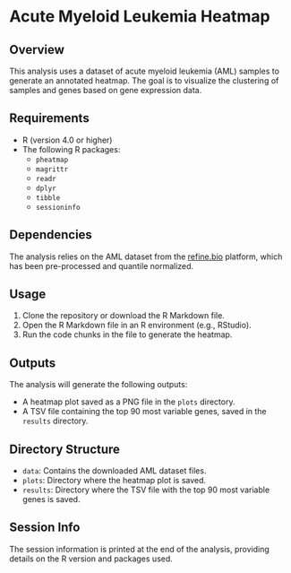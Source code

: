 # Acute Myeloid Leukemia Heatmap

## Overview
This analysis uses a dataset of acute myeloid leukemia (AML) samples to generate an annotated heatmap. The goal is to visualize the clustering of samples and genes based on gene expression data.

## Requirements
- R (version 4.0 or higher)
- The following R packages:
  - `pheatmap`
  - `magrittr`
  - `readr`
  - `dplyr`
  - `tibble`
  - `sessioninfo`

## Dependencies
The analysis relies on the AML dataset from the [refine.bio](https://www.refine.bio/) platform, which has been pre-processed and quantile normalized.

## Usage
1. Clone the repository or download the R Markdown file.
2. Open the R Markdown file in an R environment (e.g., RStudio).
3. Run the code chunks in the file to generate the heatmap.

## Outputs
The analysis will generate the following outputs:
- A heatmap plot saved as a PNG file in the `plots` directory.
- A TSV file containing the top 90 most variable genes, saved in the `results` directory.

## Directory Structure
- `data`: Contains the downloaded AML dataset files.
- `plots`: Directory where the heatmap plot is saved.
- `results`: Directory where the TSV file with the top 90 most variable genes is saved.

## Session Info
The session information is printed at the end of the analysis, providing details on the R version and packages used.